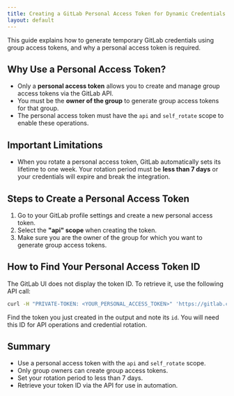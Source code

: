 ```yaml
---
title: Creating a GitLab Personal Access Token for Dynamic Credentials
layout: default
---
```


This guide explains how to generate temporary GitLab credentials using group access tokens, and why a personal access token is required.

## Why Use a Personal Access Token?

- Only a **personal access token** allows you to create and manage group access tokens via the GitLab API.
- You must be the **owner of the group** to generate group access tokens for that group.
- The personal access token must have the `api` and `self_rotate` scope to enable these operations.

## Important Limitations

- When you rotate a personal access token, GitLab automatically sets its lifetime to one week. Your rotation period must be **less than 7 days** or your credentials will expire and break the integration.

## Steps to Create a Personal Access Token

1. Go to your GitLab profile settings and create a new personal access token.
2. Select the **"api" scope** when creating the token.
3. Make sure you are the owner of the group for which you want to generate group access tokens.

## How to Find Your Personal Access Token ID

The GitLab UI does not display the token ID. To retrieve it, use the following API call:

```bash
curl -H "PRIVATE-TOKEN: <YOUR_PERSONAL_ACCESS_TOKEN>" 'https://gitlab.com/api/v4/personal_access_tokens?state=active' | jq
```

Find the token you just created in the output and note its `id`. You will need this ID for API operations and credential rotation.

## Summary

- Use a personal access token with the `api` and `self_rotate` scope.
- Only group owners can create group access tokens.
- Set your rotation period to less than 7 days.
- Retrieve your token ID via the API for use in automation.
